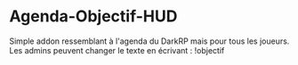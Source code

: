 # Agenda-Objectif-HUD
Simple addon ressemblant à l'agenda du DarkRP mais pour tous les joueurs. Les admins peuvent changer le texte en écrivant : !objectif
